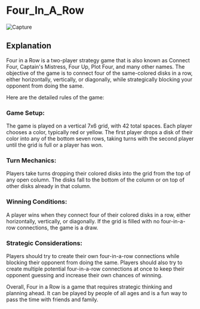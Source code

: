 # Four_In_A_Row
![Capture](https://user-images.githubusercontent.com/84855441/222767071-5addb309-a91e-4753-bcb3-fc6686a993f6.PNG)    
    
## Explanation
Four in a Row is a two-player strategy game that is also known as Connect Four, Captain's Mistress, Four Up, Plot Four, and many other names. The objective of the game is to connect four of the same-colored disks in a row, either horizontally, vertically, or diagonally, while strategically blocking your opponent from doing the same.

Here are the detailed rules of the game:

### Game Setup:

The game is played on a vertical 7x6 grid, with 42 total spaces.
Each player chooses a color, typically red or yellow.
The first player drops a disk of their color into any of the bottom seven rows, taking turns with the second player until the grid is full or a player has won.    
    
### Turn Mechanics:    
    
Players take turns dropping their colored disks into the grid from the top of any open column.
The disks fall to the bottom of the column or on top of other disks already in that column.    
    
### Winning Conditions:    
    
A player wins when they connect four of their colored disks in a row, either horizontally, vertically, or diagonally.
If the grid is filled with no four-in-a-row connections, the game is a draw.    
    
### Strategic Considerations:    
    
Players should try to create their own four-in-a-row connections while blocking their opponent from doing the same.
Players should also try to create multiple potential four-in-a-row connections at once to keep their opponent guessing and increase their own chances of winning.    
    
Overall, Four in a Row is a game that requires strategic thinking and planning ahead. It can be played by people of all ages and is a fun way to pass the time with friends and family.



